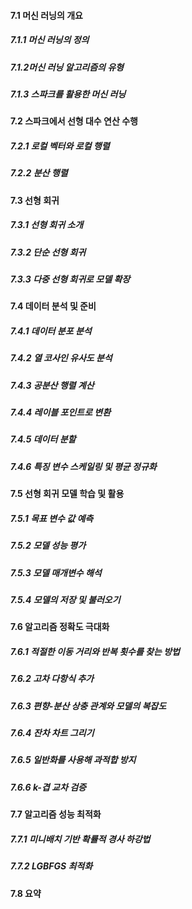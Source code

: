 #### 7.1 머신 러닝의 개요
##### 7.1.1 머신 러닝의 정의
##### 7.1.2머신 러닝 알고리즘의 유형
##### 7.1.3 스파크를 활용한 머신 러닝

#### 7.2 스파크에서 선형 대수 연산 수행
##### 7.2.1 로컬 벡터와 로컬 행렬
##### 7.2.2 분산 행렬

#### 7.3 선형 회귀
##### 7.3.1 선형 회귀 소개
##### 7.3.2 단순 선형 회귀
##### 7.3.3 다중 선형 회귀로 모델 확장

#### 7.4 데이터 분석 및 준비
##### 7.4.1 데이터 분포 분석
##### 7.4.2 열 코사인 유사도 분석
##### 7.4.3 공분산 행렬 계산
##### 7.4.4 레이블 포인트로 변환
##### 7.4.5 데이터 분할
##### 7.4.6 특징 변수 스케일링 및 평균 정규화

#### 7.5 선형 회귀 모델 학습 및 활용
##### 7.5.1 목표 변수 값 예측
##### 7.5.2 모델 성능 평가
##### 7.5.3 모델 매개변수 해석
##### 7.5.4 모델의 저장 및 불러오기

#### 7.6 알고리즘 정확도 극대화
##### 7.6.1 적절한 이동 거리와 반복 횟수를 찾는 방법
##### 7.6.2 고차 다항식 추가
##### 7.6.3 편향-분산 상충 관계와 모델의 복잡도
##### 7.6.4 잔차 차트 그리기
##### 7.6.5 일반화를 사용해 과적합 방지
##### 7.6.6 k-겹 교차 검증

#### 7.7 알고리즘 성능 최적화
##### 7.7.1 미니배치 기반 확률적 경사 하강법
##### 7.7.2 LGBFGS 최적화

#### 7.8 요약